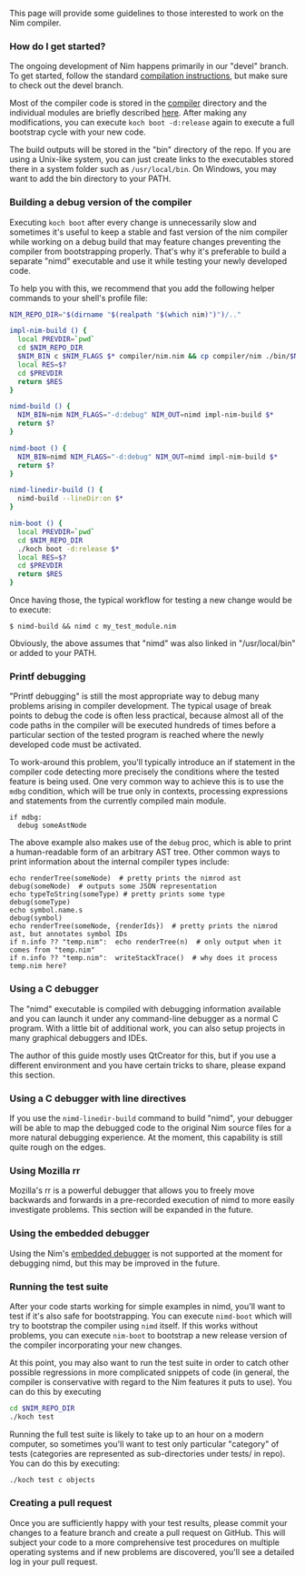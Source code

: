 This page will provide some guidelines to those interested to work on the Nim compiler.

### How do I get started?

The ongoing development of Nim happens primarily in our "devel" branch. To get started, follow the standard [compilation instructions](https://github.com/nim-lang/Nim#compiling), but make sure to check out the devel branch.

Most of the compiler code is stored in the [compiler](https://github.com/nim-lang/Nim/tree/devel/compiler) directory and the individual modules are briefly described [here](https://github.com/nim-lang/Nim/wiki/Compiler-module-reference). After making any modifications, you can execute `koch boot -d:release` again to execute a full bootstrap cycle with your new code.

The build outputs will be stored in the "bin" directory of the repo. If you are using a Unix-like system, you can just create links to the executables stored there in a system folder such as `/usr/local/bin`. On Windows, you may want to add the bin directory to your PATH.

### Building a debug version of the compiler

Executing `koch boot` after every change is unnecessarily slow and sometimes it's useful to keep a stable and fast version of the nim compiler while working on a debug build that may feature changes preventing the compiler from bootstrapping properly. That's why it's preferable to build a separate "nimd" executable and use it while testing your newly developed code.

To help you with this, we recommend that you add the following helper commands to your shell's profile file:

``` bash
NIM_REPO_DIR="$(dirname "$(realpath "$(which nim)")")/.."

impl-nim-build () {
  local PREVDIR=`pwd`
  cd $NIM_REPO_DIR
  $NIM_BIN c $NIM_FLAGS $* compiler/nim.nim && cp compiler/nim ./bin/$NIM_OUT
  local RES=$?
  cd $PREVDIR
  return $RES
}

nimd-build () {
  NIM_BIN=nim NIM_FLAGS="-d:debug" NIM_OUT=nimd impl-nim-build $*
  return $?
}

nimd-boot () {
  NIM_BIN=nimd NIM_FLAGS="-d:debug" NIM_OUT=nimd impl-nim-build $*
  return $?
}

nimd-linedir-build () {
  nimd-build --lineDir:on $*
}

nim-boot () {
  local PREVDIR=`pwd`
  cd $NIM_REPO_DIR
  ./koch boot -d:release $*
  local RES=$?
  cd $PREVDIR
  return $RES
}
```

Once having those, the typical workflow for testing a new change would be to execute:

```
$ nimd-build && nimd c my_test_module.nim
```

Obviously, the above assumes that "nimd" was also linked in "/usr/local/bin" or added to your PATH.

### Printf debugging

"Printf debugging" is still the most appropriate way to debug many problems arising in compiler development. The typical usage of break points to debug the code is often less practical, because almost all of the code paths in the compiler will be executed hundreds of times before a particular section of the tested program is reached where the newly developed code must be activated.

To work-around this problem, you'll typically introduce an if statement in the compiler code detecting more precisely the conditions where the tested feature is being used. One very common way to achieve this is to use the `mdbg` condition, which will be true only in contexts, processing expressions and statements from the currently compiled main module.

``` nimrod
if mdbg:
  debug someAstNode
```

The above example also makes use of the `debug` proc, which is able to print a human-readable form of an arbitrary AST tree. Other common ways to print information about the internal compiler types include:

```nimrod
echo renderTree(someNode)  # pretty prints the nimrod ast
debug(someNode)  # outputs some JSON representation
echo typeToString(someType) # pretty prints some type
debug(someType)
echo symbol.name.s
debug(symbol)
echo renderTree(someNode, {renderIds})  # pretty prints the nimrod ast, but annotates symbol IDs
if n.info ?? "temp.nim":  echo renderTree(n)  # only output when it comes from "temp.nim"
if n.info ?? "temp.nim":  writeStackTrace()  # why does it process temp.nim here?
```

### Using a C debugger

The "nimd" executable is compiled with debugging information available and you can launch it under any command-line debugger as a normal C program. With a little bit of additional work, you can also setup projects in many graphical debuggers and IDEs.

The author of this guide mostly uses QtCreator for this, but if you use a different environment and you have certain tricks to share, please expand this section.

### Using a C debugger with line directives

If you use the `nimd-linedir-build` command to build "nimd", your debugger will be able to map the debugged code to the original Nim source files for a more natural debugging experience. At the moment, this capability is still quite rough on the edges.

### Using Mozilla rr

Mozilla's rr is a powerful debugger that allows you to freely move backwards and forwards in a pre-recorded execution of nimd to more easily investigate problems. This section will be expanded in the future.

### Using the embedded debugger

Using the Nim's [embedded debugger](https://nim-lang.org/docs/endb.html) is not supported at the moment for debugging nimd, but this may be improved in the future.

### Running the test suite

After your code starts working for simple examples in nimd, you'll want to test if it's also safe for bootstrapping. You can execute `nimd-boot` which will try to bootstrap the compiler using `nimd` itself. If this works without problems, you can execute `nim-boot` to bootstrap a new release version of the compiler incorporating your new changes.

At this point, you may also want to run the test suite in order to catch other possible regressions in more complicated snippets of code (in general, the compiler is conservative with regard to the Nim features it puts to use). You can do this by executing

```bash
cd $NIM_REPO_DIR
./koch test
```

Running the full test suite is likely to take up to an hour on a modern computer, so sometimes you'll want to test only particular "category" of tests (categories are represented as sub-directories under tests/ in repo). You can do this by executing:

``` bash
./koch test c objects
```

### Creating a pull request

Once you are sufficiently happy with your test results, please commit your changes to a feature branch and create a pull request on GitHub. This will subject your code to a more comprehensive test procedures on multiple operating systems and if new problems are discovered, you'll see a detailed log in your pull request.
